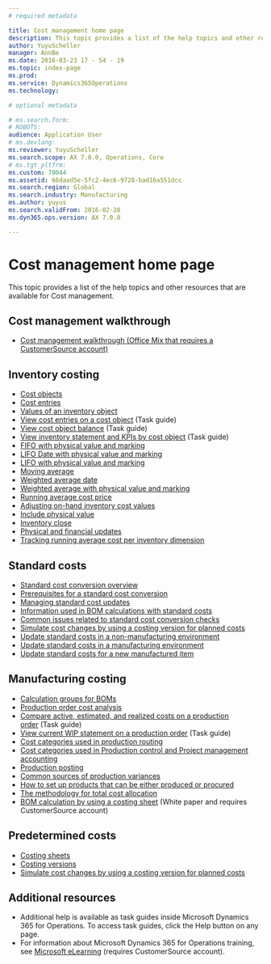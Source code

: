 ```yaml
---
# required metadata

title: Cost management home page
description: This topic provides a list of the help topics and other resources that are available for Cost management. 
author: YuyuScheller
manager: AnnBe
ms.date: 2016-03-23 17 - 54 - 19
ms.topic: index-page
ms.prod: 
ms.service: Dynamics365Operations
ms.technology: 

# optional metadata

# ms.search.form: 
# ROBOTS: 
audience: Application User
# ms.devlang: 
ms.reviewer: YuyuScheller
ms.search.scope: AX 7.0.0, Operations, Core
# ms.tgt_pltfrm: 
ms.custom: 70044
ms.assetid: 66daad5e-5fc2-4ec6-9728-bad16a551dcc
ms.search.region: Global
ms.search.industry: Manufacturing
ms.author: yuyus
ms.search.validFrom: 2016-02-28
ms.dyn365.ops.version: AX 7.0.0

---
```


# Cost management home page

This topic provides a list of the help topics and other resources that are available for Cost management. 

Cost management walkthrough
---------------------------

-   [Cost management walkthrough (Office Mix that requires a CustomerSource account)](https://mbs.microsoft.com/customersource/northamerica/AX/learning/presentations/DynamicsTechnicalConference16)

## Inventory costing
-   [Cost objects](cost-object.md)
-   [Cost entries](cost-entries.md)
-   [Values of an inventory object](physical-quantity.md)
-   [View cost entries on a cost object](http://ax.help.dynamics.com/en/wiki/view-cost-entries-for-a-cost-object/) (Task guide)
-   [View cost object balance](http://ax.help.dynamics.com/en/wiki/view-cost-object-balance/) (Task guide)
-   [View inventory statement and KPIs by cost object](http://ax.help.dynamics.com/en/wiki/view-inventory-statement-and-kpis-by-cost-object/) (Task guide)
-   [FIFO with physical value and marking](fifo-physical-value-marking.md)
-   [LIFO Date with physical value and marking](lifo-date-physical-value-marking.md)
-   [LIFO with physical value and marking](lifo-physical-value-marking.md)
-   [Moving average](moving-average.md)
-   [Weighted average date](weighted-average-date.md)
-   [Weighted average with physical value and marking](weighted-average-physical-value-marking.md)
-   [Running average cost price](running-average-cost-price.md)
-   [Adjusting on-hand inventory cost values](adjust-hand-inventory-cost-values.md)
-   [Include physical value](include-physical-value.md)
-   [Inventory close](inventory-close.md)
-   [Physical and financial updates](physical-financial-updates.md)
-   [Tracking running average cost per inventory dimension](track-running-average-cost-per-inventory-dimension.md)

## Standard costs
-   [Standard cost conversion overview](standard-cost-conversion-overview.md)
-   [Prerequisites for a standard cost conversion](prerequisites-standard-cost-conversion.md)
-   [Managing standard cost updates](manage-standard-cost-updates.md)
-   [Information used in BOM calculations with standard costs](information-used-bom-calculations-standard-costs.md)
-   [Common issues related to standard cost conversion checks](http://ax.help.dynamics.com/en/wiki/common-issues-related-to-standard-cost-conversion-checks-2/)
-   [Simulate cost changes by using a costing version for planned costs](simulate-cost-changes-costing-version-planned-costs.md)
-   [Update standard costs in a non-manufacturing environment](update-standard-costs-non-manufacturing-environment.md)
-   [Update standard costs in a manufacturing environment](update-standard-costs-manufacturing-environment.md)
-   [Update standard costs for a new manufactured item](update-standard-costs-new-manufactured-item.md)

## Manufacturing costing
-   [Calculation groups for BOMs](bom-calculation-groups.md)
-   [Production order cost analysis](production-order-cost-analysis.md)
-   [Compare active, estimated, and realized costs on a production order](http://ax.help.dynamics.com/en/wiki/view-reasons-for-high-production-variance-for-a-production-order/) (Task guide)
-   [View current WIP statement on a production order](http://ax.help.dynamics.com/en/wiki/view-wip-statement-on-a-production-order/) (Task guide)
-   [Cost categories used in production routing](cost-categories-used-production-routings.md)
-   [Cost categories used in Production control and Project management accounting](cost-categories-used-production-control-project-management-accounting.md)
-   [Production posting](production-posting.md)
-   [Common sources of production variances](common-sources-of-production-variances.md)
-   [How to set up products that can be either produced or procured](manufactured-items-treated-as-purchased-items.md)
-   [The methodology for total cost allocation](methodology-total-cost-allocation.md)
-   [BOM calculation by using a costing sheet](https://mbs.microsoft.com/customersource/northamerica/AX/learning/documentation/white-papers/365operationsbomcalsheet) (White paper and requires CustomerSource account)

## Predetermined costs
-   [Costing sheets](costing-sheets.md)
-   [Costing versions](costing-versions.md)
-   [Simulate cost changes by using a costing version for planned costs](simulate-cost-changes-costing-version-planned-costs.md)

## Additional resources
-   Additional help is available as task guides inside Microsoft Dynamics 365 for Operations. To access task guides, click the Help button on any page.
-   For information about Microsoft Dynamics 365 for Operations training, see [Microsoft eLearning](https://mbspartner.microsoft.com/AX/LearningPlans) (requires CustomerSource account).


